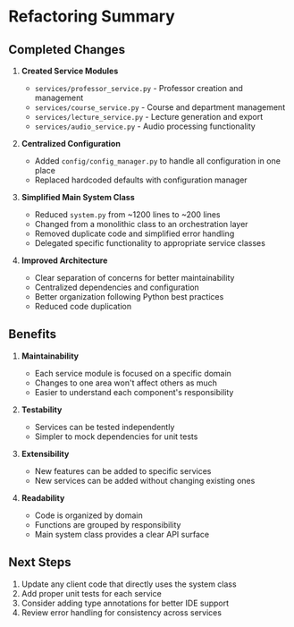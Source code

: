 # Refactoring Summary

## Completed Changes

1. **Created Service Modules**
   - `services/professor_service.py` - Professor creation and management
   - `services/course_service.py` - Course and department management
   - `services/lecture_service.py` - Lecture generation and export
   - `services/audio_service.py` - Audio processing functionality

2. **Centralized Configuration**
   - Added `config/config_manager.py` to handle all configuration in one place
   - Replaced hardcoded defaults with configuration manager

3. **Simplified Main System Class**
   - Reduced `system.py` from ~1200 lines to ~200 lines
   - Changed from a monolithic class to an orchestration layer
   - Removed duplicate code and simplified error handling
   - Delegated specific functionality to appropriate service classes

4. **Improved Architecture**
   - Clear separation of concerns for better maintainability
   - Centralized dependencies and configuration
   - Better organization following Python best practices
   - Reduced code duplication

## Benefits

1. **Maintainability**
   - Each service module is focused on a specific domain
   - Changes to one area won't affect others as much
   - Easier to understand each component's responsibility

2. **Testability**
   - Services can be tested independently
   - Simpler to mock dependencies for unit tests

3. **Extensibility**
   - New features can be added to specific services
   - New services can be added without changing existing ones

4. **Readability**
   - Code is organized by domain
   - Functions are grouped by responsibility
   - Main system class provides a clear API surface

## Next Steps

1. Update any client code that directly uses the system class
2. Add proper unit tests for each service
3. Consider adding type annotations for better IDE support
4. Review error handling for consistency across services
